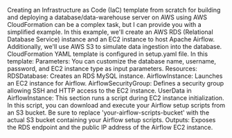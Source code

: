 Creating an Infrastructure as Code (IaC) template from scratch for building and deploying a database/data-warehouse server on AWS using AWS CloudFormation can be a complex task, but I can provide you with a simplified example. In this example, we'll create an AWS RDS (Relational Database Service) instance and an EC2 instance to host Apache Airflow. Additionally, we'll use AWS S3 to simulate data ingestion into the database. CloudFormation YAML template is configured in setup.yaml file.
In this template:
Parameters: You can customize the database name, username, password, and EC2 instance type as input parameters.
Resources:
RDSDatabase: Creates an RDS MySQL instance.
AirflowInstance: Launches an EC2 instance for Airflow.
AirflowSecurityGroup: Defines a security group allowing SSH and HTTP access to the EC2 instance.
UserData in AirflowInstance: This section runs a script during EC2 instance initialization. In this script, you can download and execute your Airflow setup scripts from an S3 bucket. Be sure to replace 'your-airflow-scripts-bucket' with the actual S3 bucket containing your Airflow setup scripts.
Outputs: Exposes the RDS endpoint and the public IP address of the Airflow EC2 instance.

